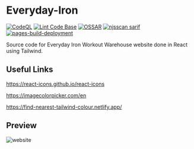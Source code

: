# Everyday-Iron

[![CodeQL](https://github.com/milliorn/Everyday-Iron/actions/workflows/codeql.yml/badge.svg)](https://github.com/milliorn/Everyday-Iron/actions/workflows/codeql.yml)
[![Lint Code Base](https://github.com/milliorn/Everyday-Iron/actions/workflows/super-linter.yml/badge.svg)](https://github.com/milliorn/Everyday-Iron/actions/workflows/super-linter.yml)
[![OSSAR](https://github.com/milliorn/Everyday-Iron/actions/workflows/ossar.yml/badge.svg)](https://github.com/milliorn/Everyday-Iron/actions/workflows/ossar.yml)
[![njsscan sarif](https://github.com/milliorn/Everyday-Iron/actions/workflows/njsscan.yml/badge.svg)](https://github.com/milliorn/Everyday-Iron/actions/workflows/njsscan.yml)
[![pages-build-deployment](https://github.com/milliorn/Everyday-Iron/actions/workflows/pages/pages-build-deployment/badge.svg)](https://github.com/milliorn/Everyday-Iron/actions/workflows/pages/pages-build-deployment)

Source code for Everyday Iron Workout Warehouse website done in React using Tailwind.

## Useful Links

<https://react-icons.github.io/react-icons>

https://imagecolorpicker.com/en

https://find-nearest-tailwind-colour.netlify.app/

## Preview

![website](./preview.png)
